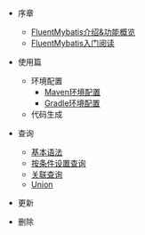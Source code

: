 * 序章
  * [FluentMybatis介绍&功能概览](docs/introduce.md)
  * [FluentMybatis入门阅读](docs/learn-abc.md)

* 使用篇
  * 环境配置
    * [Maven环境配置](docs/env-setting/maven-setting.md)
    * [Gradle环境配置](docs/env-setting/Gradle-setting.md)
  * 代码生成
    
* 查询
  * [基本语法](docs)
  * [按条件设置查询](docs)
  * [关联查询](docs)
  * [Union](docs)
* 更新
  
* 删除

